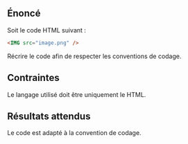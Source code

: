 ## Énoncé

Soit le code HTML suivant :

``` html
<IMG src="image.png" />
```

Récrire le code afin de respecter les conventions de codage.

## Contraintes

Le langage utilisé doit être uniquement le HTML.

## Résultats attendus

Le code est adapté à la convention de codage.